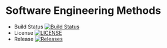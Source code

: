 # Software Engineering Methods
- Build Status [![Build Status](https://travis-ci.org/kaunghtet-kyaw/seme.svg?branch=master)](https://travis-ci.org/kaunghtet-kyaw/seme)
- License [![LICENSE](https://img.shields.io/github/license/kaunghtet-kyaw/seme.svg?style=flat-square)](https://github.com/kaunghtet-kyaw/seme/blob/master/LICENSE)
- Release [![Releases](https://img.shields.io/github/release/kaunghtet-kyaw/seme/all.svg?style=flat-square)](https://github.com/kaunghtet-kyaw/seme/releases)